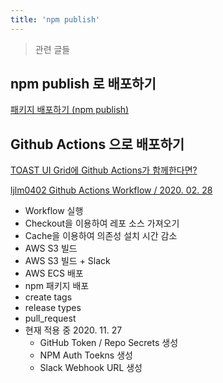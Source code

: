 ```yaml
---
title: 'npm publish'
---
```


> 관련 글들

## npm publish 로 배포하기

[패키지 배포하기 (npm publish)](https://www.daleseo.com/js-npm-publish/)

## Github Actions 으로 배포하기

[TOAST UI Grid에 Github Actions가 함께한다면?](https://meetup.toast.com/posts/222)

[ljlm0402 Github Actions Workflow / 2020. 02. 28](https://gist.github.com/ljlm0402/b0e96d2d7b206080308c623ea9ecf2df)

-   Workflow 실행
-   Checkout을 이용하여 레포 소스 가져오기
-   Cache을 이용하여 의존성 설치 시간 감소
-   AWS S3 빌드
-   AWS S3 빌드 + Slack
-   AWS ECS 배포
-   npm 패키지 배포
-   create tags
-   release types
-   pull_request
-   현재 적용 중 2020. 11. 27
    -   GitHub Token / Repo Secrets 생성
    -   NPM Auth Toekns 생성
    -   Slack Webhook URL 생성
